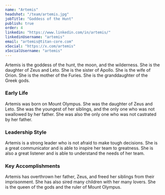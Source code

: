 ```yaml
---
name: "Artemis"
headshot: "/team/artemis.jpg"
jobTitle: "Goddess of the Hunt"
publish: true
order: 4
linkedin: "https://www.linkedin.com/in/artemis/"
linkedinUsername: "artemis"
email: "artemis@titan-core.com"
xSocial: "https://x.com/artemis"
xSocialUsername: "artemis"
---
```


Artemis is the goddess of the hunt, the moon, and the wilderness. She is the daughter of Zeus and Leto. She is the sister of Apollo. She is the wife of Orion. She is the mother of the Furies. She is the granddaughter of the Greek gods.

### Early Life

Artemis was born on Mount Olympus. She was the daughter of Zeus and Leto. She was the youngest of her siblings, and the only one who was not swallowed by her father. She was also the only one who was not castrated by her father.

### Leadership Style    

Artemis is a strong leader who is not afraid to make tough decisions. She is a great communicator and is able to inspire her team to greatness. She is also a great listener and is able to understand the needs of her team.

### Key Accomplishments

Artemis has overthrown her father, Zeus, and freed her siblings from their imprisonment. She has also sired many children with her many lovers. She is the queen of the gods and the ruler of Mount Olympus.
